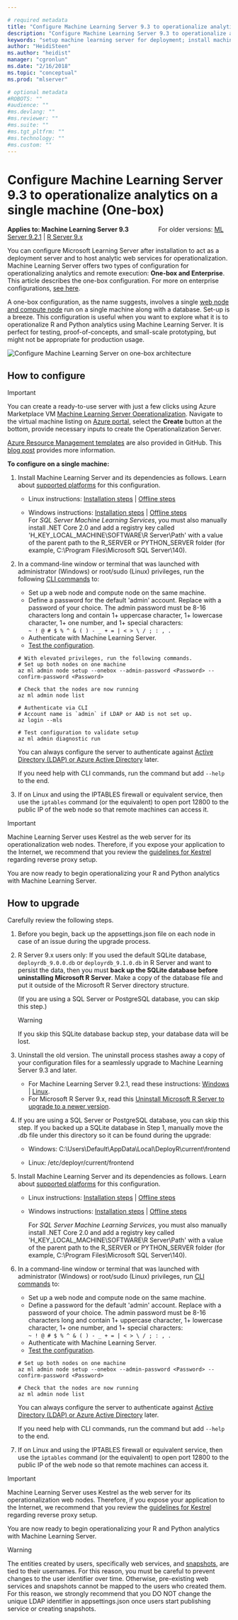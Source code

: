 ```yaml
---

# required metadata
title: "Configure Machine Learning Server 9.3 to operationalize analytics (one-box)"
description: "Configure Machine Learning Server 9.3 to operationalize analytics on a single machine (One-box)"
keywords: "setup machine learning server for deployment; install machine learning server for deploying"
author: "HeidiSteen"
ms.author: "heidist"
manager: "cgronlun"
ms.date: "2/16/2018"
ms.topic: "conceptual"
ms.prod: "mlserver"

# optional metadata
#ROBOTS: ""
#audience: ""
#ms.devlang: ""
#ms.reviewer: ""
#ms.suite: ""
#ms.tgt_pltfrm: ""
#ms.technology: ""
#ms.custom: ""
---
```


# Configure Machine Learning Server 9.3 to operationalize analytics on a single machine (One-box)

**Applies to: Machine Learning Server 9.3** &nbsp;&nbsp;&nbsp;&nbsp;&nbsp;&nbsp;&nbsp;&nbsp;&nbsp;&nbsp;&nbsp;&nbsp;&nbsp;&nbsp;&nbsp;&nbsp;For older versions: [ML Server 9.2.1](configure-machine-learning-server-one-box-9-2.md) | [R Server 9.x](../install/operationalize-r-server-one-box-config.md)

You can configure Microsoft Learning Server after installation to act as a deployment server and to host analytic web services for operationalization. Machine Learning Server offers two types of configuration for operationalizing analytics and remote execution: **One-box and Enterprise**. This article describes the one-box configuration. For more on enterprise configurations, [see here](configure-machine-learning-server-enterprise.md).

A one-box configuration, as the name suggests, involves a single [web node and compute node](../operationalize/configure-start-for-administrators.md#configure-server-for-operationalization) run on a single machine along with a database. Set-up is a breeze. This configuration is useful when you want to explore what it is to operationalize R and Python analytics using Machine Learning Server. It is perfect for testing, proof-of-concepts, and small-scale prototyping, but might not be appropriate for production usage. 

![Configure Machine Learning Server on one-box architecture](./media/configure-machine-learning-server-one-box/setup-onebox.png)


<a name="onebox"></a>

## How to configure

>[!Important]
> You can create a ready-to-use server with just a few clicks using Azure Marketplace VM [Machine Learning Server Operationalization](https://azuremarketplace.microsoft.com/marketplace/apps/deploy-r.operationalization?tab=Overview). Navigate to the virtual machine listing on [Azure portal](https://portal.azure.com/#create/deploy-r.operationalizationonebox), select the **Create** button at the bottom, provide necessary inputs to create the Operationalization Server. 
>
> [Azure Resource Management templates](https://github.com/Microsoft/microsoft-r/tree/master/mlserver-arm-templates) are also provided in GitHub. This [blog post](https://blogs.msdn.microsoft.com/mlserver/2018/02/27/configuring-microsoft-machine-learning-server-9-3-to-operationalize-analytics-using-arm-templates/) provides more information. 
>

**To configure on a single machine:**

1. Install Machine Learning Server and its dependencies as follows. Learn about [supported platforms](../operationalize/configure-start-for-administrators.md#supported-platforms)  for this configuration.

   + Linux instructions: [Installation steps](../install/machine-learning-server-linux-install.md) | [Offline steps](../install/machine-learning-server-linux-offline.md)

   + Windows instructions: [Installation steps](../install/machine-learning-server-windows-install.md) | [Offline steps](../install/machine-learning-server-windows-offline.md)      
     For _SQL Server Machine Learning Services_, you must also manually install .NET Core 2.0 and add a registry key called 'H_KEY_LOCAL_MACHINE\SOFTWARE\R Server\Path' with a value of the parent path to the R\_SERVER or PYTHON\_SERVER folder (for example, C:\Program Files\Microsoft SQL Server\140\).

1. In a command-line window or terminal that was launched with administrator (Windows) or root/sudo (Linux) privileges, run the following [CLI commands](configure-admin-cli-launch.md) to:
   + Set up a web node and compute node on the same machine.
   + Define a password for the default 'admin' account.  Replace <Password> with a password of your choice. The admin password must be 8-16 characters long and contain 1+ uppercase character, 1+ lowercase character, 1+ one number, and 1+ special characters:<br/> `~ ! @ # $ % ^ & ( ) - _ + = | < > \ / ; : , .`
   + Authenticate with Machine Learning Server.
   + [Test the configuration](../operationalize/configure-run-diagnostics.md).

   ```azurecli
   # With elevated privileges, run the following commands.
   # Set up both nodes on one machine
   az ml admin node setup --onebox --admin-password <Password> --confirm-password <Password>

   # Check that the nodes are now running
   az ml admin node list

   # Authenticate via CLI
   # Account name is `admin` if LDAP or AAD is not set up.
   az login --mls

   # Test configuration to validate setup
   az ml admin diagnostic run
   ``` 

   You can always configure the server to authenticate against  [Active Directory (LDAP) or Azure Active Directory](../deployr/../operationalize/configure-admin-cli-local-password.md) later.

   If you need help with CLI commands, run the command but add `--help` to the end.

1. If on Linux and using the IPTABLES firewall or equivalent service, then use the `iptables` command (or the equivalent) to open port 12800 to the public IP of the web node so that remote machines can access it.

>[!Important]
>Machine Learning Server uses Kestrel as the web server for its operationalization web nodes. Therefore, if you expose your application to the Internet, we recommend that you review the [guidelines for Kestrel](https://docs.microsoft.com//aspnet/core/fundamentals/servers/kestrel) regarding reverse proxy setup.

You are now ready to begin operationalizing your R and Python analytics with Machine Learning Server.



## How to upgrade 

Carefully review the following steps.

1. Before you begin, back up the appsettings.json file on each node in case of an issue during the upgrade process.

2. R Server 9.x users only: If you used the default SQLite database, `deployrdb_9.0.0.db` or `deployrdb_9.1.0.db` in R Server and want to persist the data, then you must **back up the SQLite database before uninstalling Microsoft R Server**. Make a copy of the database file and put it outside of the Microsoft R Server directory structure. 

   (If you are using a SQL Server or PostgreSQL database, you can skip this step.)

   >[!Warning]
   >If you skip this SQLite database backup step, your database data will be lost.

3. Uninstall the old version. The uninstall process stashes away a copy of your configuration files for a seamlessly upgrade to Machine Learning Server 9.3 and later.
    + For Machine Learning Server 9.2.1, read these instructions: [Windows](../install/machine-learning-server-windows-uninstall.md) | [Linux](../install/machine-learning-server-linux-uninstall.md).
    + For Microsoft R Server 9.x, read this [Uninstall Microsoft R Server to upgrade to a newer version](../install/r-server-install-uninstall-upgrade.md). 

4. If you are using a SQL Server or PostgreSQL database, you can skip this step. If you backed up a SQLite database in Step 1, manually move the .db file under this directory so it can be found during the upgrade:
   + Windows: C:\Users\Default\AppData\Local\DeployR\current\frontend

   + Linux: /etc/deployr/current/frontend

5. Install Machine Learning Server and its dependencies as follows.  Learn about [supported platforms](../operationalize/configure-start-for-administrators.md#supported-platforms)  for this configuration.

   + Linux instructions: [Installation steps](../install/machine-learning-server-linux-install.md) | [Offline steps](../install/machine-learning-server-linux-offline.md)

   + Windows instructions: [Installation steps](../install/machine-learning-server-windows-install.md) | [Offline steps](../install/machine-learning-server-windows-offline.md)

     For _SQL Server Machine Learning Services_, you must also manually install .NET Core 2.0 and add a registry key called 'H_KEY_LOCAL_MACHINE\SOFTWARE\R Server\Path' with a value of the parent path to the R\_SERVER or PYTHON\_SERVER folder (for example, C:\Program Files\Microsoft SQL Server\140\).

6. In a command-line window or terminal that was launched with administrator (Windows) or root/sudo (Linux) privileges, run [CLI commands](configure-admin-cli-launch.md) to:

   + Set up a web node and compute node on the same machine.
   + Define a password for the default 'admin' account.  Replace <Password> with a password of your choice. The admin password must be 8-16 characters long and contain 1+ uppercase character, 1+ lowercase character, 1+ one number, and 1+ special characters:<br/> `~ ! @ # $ % ^ & ( ) - _ + = | < > \ / ; : , .`
   + Authenticate with Machine Learning Server.
   + [Test the configuration](../operationalize/configure-run-diagnostics.md).
   
   ```azurecli
   # Set up both nodes on one machine
   az ml admin node setup --onebox --admin-password <Password> --confirm-password <Password>

   # Check that the nodes are now running
   az ml admin node list
   ``` 
   You can always configure the server to authenticate against  [Active Directory (LDAP) or Azure Active Directory](../deployr/../operationalize/configure-admin-cli-local-password.md) later.

   If you need help with CLI commands, run the command but add `--help` to the end.

7. If on Linux and using the IPTABLES firewall or equivalent service, then use the `iptables` command (or the equivalent) to open port 12800 to the public IP of the web node so that remote machines can access it.

>[!Important]
>Machine Learning Server uses Kestrel as the web server for its operationalization web nodes. Therefore, if you expose your application to the Internet, we recommend that you review the [guidelines for Kestrel](https://docs.microsoft.com//aspnet/core/fundamentals/servers/kestrel) regarding reverse proxy setup.

You are now ready to begin operationalizing your R and Python analytics with Machine Learning Server.

>[!WARNING]
>The entities created by users, specifically web services, and [snapshots](../r/how-to-execute-code-remotely.md#snapshot), are tied to their usernames. For this reason, you must be careful to prevent changes to the user identifier over time. Otherwise, pre-existing web services and snapshots cannot be mapped to the users who created them. For this reason, we strongly recommend that you DO NOT change the unique LDAP identifier in appsettings.json once users start publishing service or creating snapshots. 
